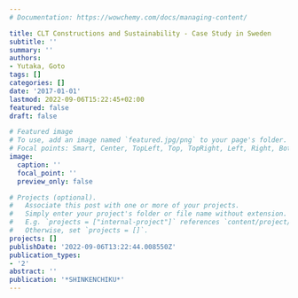 ```yaml
---
# Documentation: https://wowchemy.com/docs/managing-content/

title: CLT Constructions and Sustainability - Case Study in Sweden
subtitle: ''
summary: ''
authors:
- Yutaka, Goto
tags: []
categories: []
date: '2017-01-01'
lastmod: 2022-09-06T15:22:45+02:00
featured: false
draft: false

# Featured image
# To use, add an image named `featured.jpg/png` to your page's folder.
# Focal points: Smart, Center, TopLeft, Top, TopRight, Left, Right, BottomLeft, Bottom, BottomRight.
image:
  caption: ''
  focal_point: ''
  preview_only: false

# Projects (optional).
#   Associate this post with one or more of your projects.
#   Simply enter your project's folder or file name without extension.
#   E.g. `projects = ["internal-project"]` references `content/project/deep-learning/index.md`.
#   Otherwise, set `projects = []`.
projects: []
publishDate: '2022-09-06T13:22:44.008550Z'
publication_types:
- '2'
abstract: ''
publication: '*SHINKENCHIKU*'
---
```

